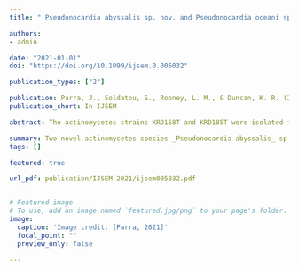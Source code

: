 ```yaml
---
title: " Pseudonocardia abyssalis sp. nov. and Pseudonocardia oceani sp. nov., two novel actinomycetes isolated from the deep Southern Ocean"

authors:
- admin

date: "2021-01-01"
doi: "https://doi.org/10.1099/ijsem.0.005032"

publication_types: ["2"]

publication: Parra, J., Soldatou, S., Rooney, L. M., & Duncan, K. R. (2021). _Pseudonocardia abyssalis_ sp. nov. and _Pseudonocardia oceani_ sp. nov., two novel actinomycetes isolated from the deep Southern Ocean. International Journal of Systematic and Evolutionary Microbiology, 71(9), 005032.
publication_short: In IJSEM

abstract: The actinomycetes strains KRD168T and KRD185T were isolated from sediments collected from the deep Southern Ocean and, in this work, they are described as representing two novel species of the genus _Pseudonocardia_ through a polyphasic approach. Despite sharing >99 % 16S rRNA gene sequence similarity with other members of the genus, comparative genomic analysis allowed species delimitation based on average nucleotide identity and digital DNA–DNA hybridization. The KRD168T genome is characterized by a size of 6.31 Mbp and a G+C content of 73.44 mol%, while the KRD185T genome has a size of 6.82 Mbp and a G+C content of 73.98 mol%. Both strains contain meso-diaminopimelic acid as the diagnostic diamino acid, glucose as the major whole-cell sugar, MK-8(H4) as a major menaquinone and iso-branched hexadecanoic acid as a major fatty acid. Biochemical and fatty acid analyses also revealed differences between these strains and their phylogenetic neighbours, supporting their status as distinct species. The names _Pseudonocardia abyssalis_ sp. nov. (type strain KRD168T=DSM 111918T=NCIMB 15270T) and _Pseudonocardia oceani_ (type strain KRD185T=DSM 111919T=NCIMB 15269T) are proposed.

summary: Two novel actinomycetes species _Pseudonocardia abyssalis_ sp. nov. and _Pseudonocardia oceani_ sp. nov. were described. 
tags: []

featured: true

url_pdf: publication/IJSEM-2021/ijsem005032.pdf


# Featured image
# To use, add an image named `featured.jpg/png` to your page's folder. 
image:
  caption: 'Image credit: [Parra, 2021]'
  focal_point: ""
  preview_only: false

---
```

